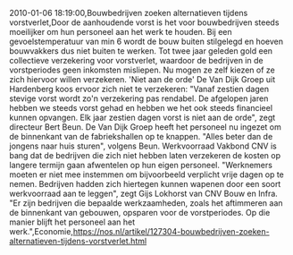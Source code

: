 2010-01-06 18:19:00,Bouwbedrijven zoeken alternatieven tijdens vorstverlet,Door de aanhoudende vorst is het voor bouwbedrijven steeds moeilijker om hun personeel aan het werk te houden. Bij een gevoelstemperatuur van min 6 wordt de bouw buiten stilgelegd en hoeven bouwvakkers dus niet buiten te werken. Tot twee jaar geleden gold een collectieve verzekering voor vorstverlet, waardoor de bedrijven in de vorstperiodes geen inkomsten misliepen. Nu mogen ze zelf kiezen of ze zich hiervoor willen verzekeren. 'Niet aan de orde' De Van Dijk Groep uit Hardenberg koos ervoor zich niet te verzekeren: "Vanaf zestien dagen stevige vorst wordt zo'n verzekering pas rendabel. De afgelopen jaren hebben we steeds vorst gehad en hebben we het ook steeds financieel kunnen opvangen. Elk jaar zestien dagen vorst is niet aan de orde", zegt directeur Bert Beun. De Van Dijk Groep heeft het personeel nu ingezet om de binnenkant van de fabriekshallen op te knappen. "Alles beter dan de jongens naar huis sturen", volgens Beun. Werkvoorraad Vakbond CNV is bang dat de bedrijven die zich niet hebben laten verzekeren de kosten op langere termijn gaan afwentelen op hun eigen personeel. "Werknemers moeten er niet mee instemmen om bijvoorbeeld verplicht vrije dagen op te nemen. Bedrijven hadden zich hiertegen kunnen wapenen door een soort werkvoorraad aan te leggen", zegt Gijs Lokhorst van CNV Bouw en Infra. "Er zijn bedrijven die bepaalde werkzaamheden, zoals het aftimmeren aan de binnenkant van gebouwen, opsparen voor de vorstperiodes. Op die manier blijft het personeel aan het werk.",Economie,https://nos.nl/artikel/127304-bouwbedrijven-zoeken-alternatieven-tijdens-vorstverlet.html